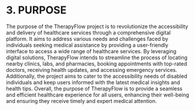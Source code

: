 # **3. PURPOSE** 
The purpose of the TherapyFlow project is to revolutionize the accessibility and delivery of healthcare services through a comprehensive digital platform. 
It aims to address various needs and challenges faced by individuals seeking medical assistance by providing a user-friendly interface to access a wide range
of healthcare services. By leveraging digital solutions, TherapyFlow intends to streamline the process of locating nearby clinics, labs, and pharmacies, booking 
appointments with top-rated doctors, receiving health updates, and accessing emergency services. Additionally, the project aims to cater to the accessibility
needs of disabled individuals and keep users informed with the latest medical insights and health tips. Overall, the purpose of TherapyFlow is to provide a seamless
and efficient healthcare experience for all users, enhancing their well-being and ensuring they receive timely and expert medical attention.
